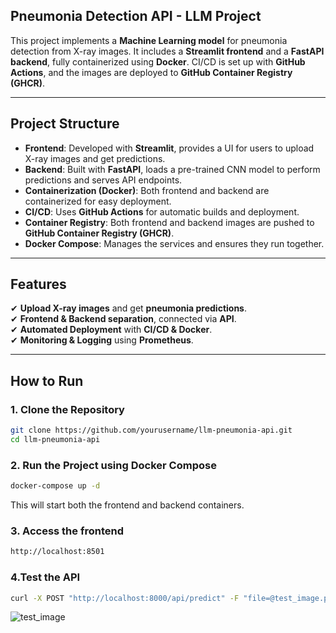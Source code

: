 ## Pneumonia Detection API - LLM Project

This project implements a **Machine Learning model** for pneumonia detection from X-ray images. It includes a **Streamlit frontend** and a **FastAPI backend**, fully containerized using **Docker**. CI/CD is set up with **GitHub Actions**, and the images are deployed to **GitHub Container Registry (GHCR)**.

---

## Project Structure

- **Frontend**: Developed with **Streamlit**, provides a UI for users to upload X-ray images and get predictions.
- **Backend**: Built with **FastAPI**, loads a pre-trained CNN model to perform predictions and serves API endpoints.
- **Containerization (Docker)**: Both frontend and backend are containerized for easy deployment.
- **CI/CD**: Uses **GitHub Actions** for automatic builds and deployment.
- **Container Registry**: Both frontend and backend images are pushed to **GitHub Container Registry (GHCR)**.
- **Docker Compose**: Manages the services and ensures they run together.

---

## Features

✔ **Upload X-ray images** and get **pneumonia predictions**.  
✔ **Frontend & Backend separation**, connected via **API**.  
✔ **Automated Deployment** with **CI/CD & Docker**.  
✔ **Monitoring & Logging** using **Prometheus**.

---

## How to Run

### 1. Clone the Repository
```bash
git clone https://github.com/yourusername/llm-pneumonia-api.git
cd llm-pneumonia-api
```

### 2. Run the Project using Docker Compose 
```bash
docker-compose up -d
```
This will start both the frontend and backend containers.

### 3. Access the frontend
```bash
http://localhost:8501
```

### 4.Test the API
```bash
curl -X POST "http://localhost:8000/api/predict" -F "file=@test_image.png"
```
![test_image](https://github.com/user-attachments/assets/435daaa1-d5c1-4dec-9ae4-6876a143c1a4)

